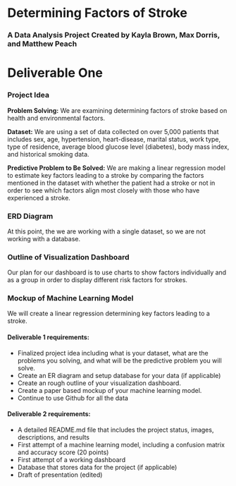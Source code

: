 # Determining Factors of Stroke

### A Data Analysis Project Created by Kayla Brown, Max Dorris, and Matthew Peach

# Deliverable One
### Project Idea
**Problem Solving:** We are examining determining factors of stroke based on health and environmental factors. 

**Dataset:** We are using a set of data collected on over 5,000 patients that includes sex, age, hypertension, heart-disease, marital status, work type, type of residence, average blood glucose level (diabetes), body mass index, and historical smoking data.

**Predictive Problem to Be Solved:** We are making a linear regression model to estimate key factors leading to a stroke by comparing the factors mentioned in the dataset with whether the patient had a stroke or not in order to see which factors align most closely with those who have experienced a stroke.

### ERD Diagram
At this point, the we are working with a single dataset, so we are not working with a database.

### Outline of Visualization Dashboard
Our plan for our dashboard is to use charts to show factors individually and as a group in order to display different risk factors for strokes.

### Mockup of Machine Learning Model
We will create a linear regression determining key factors leading to a stroke. 

#### Deliverable 1 requirements:
- Finalized project idea including what is your dataset, what are the problems you solving, and what will be the predictive problem you will solve.
- Create an ER diagram and setup database for your data (if applicable)
- Create an rough outline of your visualization dashboard.
- Create a paper based mockup of your machine learning model.
- Continue to use Github for all the data

#### Deliverable 2 requirements:
- A detailed README.md file that includes the project status, images, descriptions, and results
- First attempt of a machine learning model, including a confusion matrix and accuracy score (20 points)
- First attempt of a working dashboard
- Database that stores data for the project (if applicable)
- Draft of presentation (edited) 
